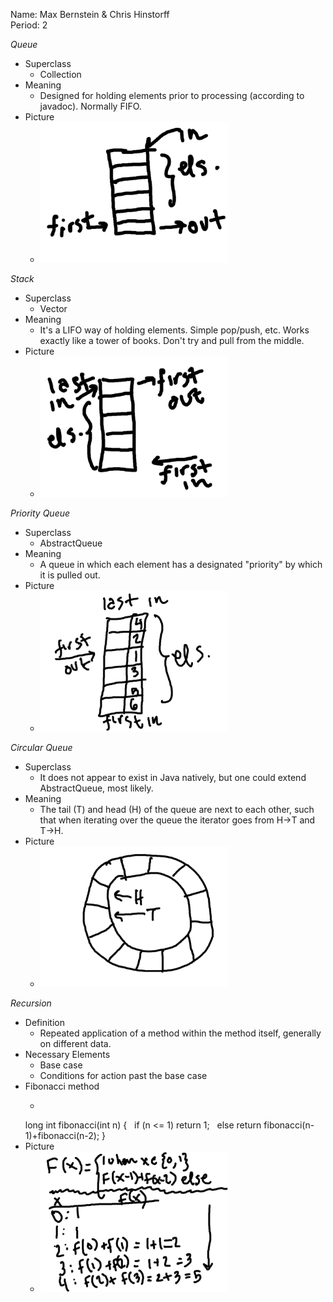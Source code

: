 Name: Max Bernstein & Chris Hinstorff<br>
Period: 2

*Queue*
* Superclass
  * Collection
* Meaning
  * Designed for holding elements prior to processing (according to javadoc). Normally FIFO.
* Picture
  * <img src="queue.png" width="300" />
  
*Stack*
* Superclass
  * Vector
* Meaning
  * It's a LIFO way of holding elements. Simple pop/push, etc. Works exactly like a tower of books. Don't try and pull from the middle.
* Picture
  * <img src="stack.png" width="300" />

*Priority Queue*
* Superclass
  * AbstractQueue
* Meaning
  * A queue in which each element has a designated "priority" by which it is pulled out.
* Picture
  * <img src="pqueue.png" width="300" />

*Circular Queue*
* Superclass
  * It does not appear to exist in Java natively, but one could extend AbstractQueue, most likely.
* Meaning
  * The tail (T) and head (H) of the queue are next to each other, such that when iterating over the queue the iterator goes from H-&gt;T and T-&gt;H.
* Picture
  * <img src="cqueue.png" width="300" />

*Recursion*
* Definition
  * Repeated application of a method within the method itself, generally on different data.
* Necessary Elements
  * Base case
  * Conditions for action past the base case
* Fibonacci method
  * <pre>
  long int fibonacci(int n) {
  &nbsp;&nbsp;if (n <= 1) return 1;
  &nbsp;&nbsp;else return fibonacci(n-1)+fibonacci(n-2);
  }
  </pre>
* Picture
  * <img src="fibonacci.png" width="300" />
